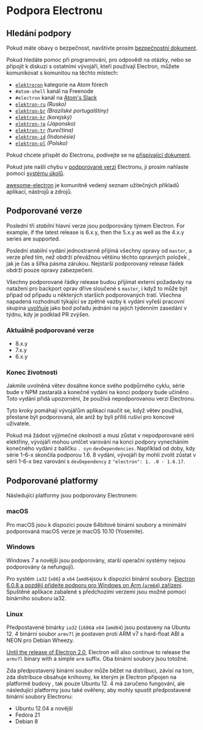 # Podpora Electronu

## Hledání podpory

Pokud máte obavy o bezpečnost, navštivte prosím [bezpečnostní dokument](https://github.com/electron/electron/tree/master/SECURITY.md).

Pokud hledáte pomoc při programování, pro odpovědi na otázky, nebo se připojit k diskuzi s ostatními vývojáři, kteří používají Electron, můžete komunikovat s komunitou na těchto místech:
- [`elektroron`](https://discuss.atom.io/c/electron) kategorie na Atom fórech
- `#atom-shell` kanál na Freenode
- `#electron` kanál na [Atom's Slack](https://discuss.atom.io/t/join-us-on-slack/16638?source_topic_id=25406)
- [`elektron-ru`](https://telegram.me/electron_ru) *(Rusko)*
- [`elektron-br`](https://electron-br.slack.com) *(Brazilské portugalštiny)*
- [`elektron-kr`](https://electron-kr.github.io/electron-kr) *(korejský)*
- [`elektron-jp`](https://electron-jp.slack.com) *(Japonsko)*
- [`elektron-tr`](https://electron-tr.herokuapp.com) *(turečtina)*
- [`elektron-id`](https://electron-id.slack.com) *(Indonésie)*
- [`elektron-pl`](https://electronpl.github.io) *(Polsko)*

Pokud chcete přispět do Electronu, podívejte se na [přispívající dokument](https://github.com/electron/electron/blob/master/CONTRIBUTING.md).

Pokud jste našli chybu v [podporované verzi](#supported-versions) Electronu, ji prosím nahlaste pomocí [systému úkolů](../development/issues.md).

[awesome-electron](https://github.com/sindresorhus/awesome-electron) je komunitně vedený seznam užitečných příkladů aplikací, nástrojů a zdrojů.

## Podporované verze

Poslední tři *stabilní* hlavní verze jsou podporovány týmem Electron. For example, if the latest release is 6.x.y, then the 5.x.y as well as the 4.x.y series are supported.

Poslední stabilní vydání jednostranně přijímá všechny opravy od `master`, a verze před tím, než obdrží převážnou většinu těchto opravných položek , jak je čas a šířka pásma zárukou. Nejstarší podporovaný release řádek obdrží pouze opravy zabezpečení.

Všechny podporované řádky release budou přijímat externí požadavky na natažení pro backport oprav dříve sloučené s `master`, i když to může být případ od případu u některých starších podporovaných tratí. Všechna napadená rozhodnutí týkající se zpětné vazby k vydání vyřeší pracovní skupina [uvolňuje](https://github.com/electron/governance/tree/master/wg-releases) jako bod pořadu jednání na jejich týdenním zasedání v týdnu, kdy je podklad PR zvýšen.

### Aktuálně podporované verze
- 8.x.y
- 7.x.y
- 6.x.y

### Konec životnosti

Jakmile uvolněná větev dosáhne konce svého podpůrného cyklu, série bude v NPM zastaralá a konečné vydání na konci podpory bude učiněno . Toto vydání přidá upozornění, že používá nepodporovanou verzi Electronu.

Tyto kroky pomáhají vývojářům aplikací naučit se, když větev používá, přestane být podporovaná, ale aniž by byli příliš rušiví pro koncové uživatele.

Pokud má žádost výjimečné okolnosti a musí zůstat v nepodporované sérii elektřiny, vývojáři mohou umlčet varování na konci podpory vynecháním konečného vydání z balíčku `. syn` `devDependencies`. Například od doby, kdy série 1-6-x skončila podporou 1.6. 8 vydání, vývojáři by mohli zvolit zůstat v sérii 1-6-x bez varování s `devDependency` z `"electron": 1. .0 - 1.6.17`.

## Podporované platformy

Následující platformy jsou podporovány Electronem:

### macOS

Pro macOS jsou k dispozici pouze 64bitové binární soubory a minimální podporovaná macOS verze je macOS 10.10 (Yosemite).

### Windows

Windows 7 a novější jsou podporovány, starší operační systémy nejsou podporovány (a nefungují).

Pro systém `ia32` (`x86`) a `x64` (`amd64`jsou k dispozici binární soubory. [Electron 6.0.8 a později přidejte podporu pro Windows on Arm (`arm64`) zařízení](windows-arm.md). Spuštěné aplikace zabalené s předchozími verzemi jsou možné pomocí binárního souboru ia32.

### Linux

Předpostavené binárky `ia32` (`i686`a `x64` (`amd64`) jsou postaveny na Ubuntu 12. 4 binární soubor `armv7l` je postaven proti ARM v7 s hard-float ABI a NEON pro Debian Wheezy.

[Until the release of Electron 2.0][arm-breaking-change], Electron will also continue to release the `armv7l` binary with a simple `arm` suffix. Oba binární soubory jsou totožné.

Zda předpostavený binární soubor může běžet na distribuci, závisí na tom, zda distribuce obsahuje knihovny, ke kterým je Electron připojen na platformě budovy , tak pouze Ubuntu 12. 4 má zaručeno fungování, ale následující platformy jsou také ověřeny, aby mohly spustit předpostavené binární soubory Electronu:

* Ubuntu 12.04 a novější
* Fedora 21
* Debian 8

[arm-breaking-change]: ../breaking-changes.md#duplicate-arm-assets
